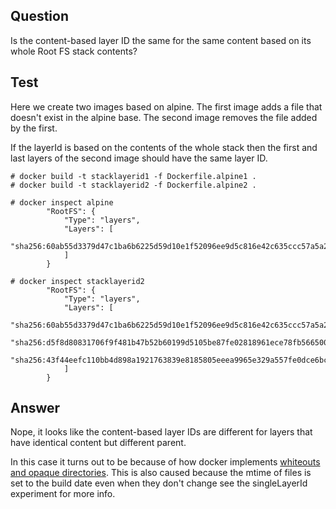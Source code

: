 ## Question

Is the content-based layer ID the same for the same content based on its whole Root FS stack contents?

## Test
Here we create two images based on alpine.
The first image adds a file that doesn't exist in the alpine base.
The second image removes the file added by the first.

If the layerId is based on the contents of the whole stack then the first and last layers of the second image should have the same layer ID.

```
# docker build -t stacklayerid1 -f Dockerfile.alpine1 .
# docker build -t stacklayerid2 -f Dockerfile.alpine2 .

# docker inspect alpine
        "RootFS": {
            "Type": "layers",
            "Layers": [
                "sha256:60ab55d3379d47c1ba6b6225d59d10e1f52096ee9d5c816e42c635ccc57a5a2b"
            ]
        }

# docker inspect stacklayerid2
        "RootFS": {
            "Type": "layers",
            "Layers": [
                "sha256:60ab55d3379d47c1ba6b6225d59d10e1f52096ee9d5c816e42c635ccc57a5a2b",
                "sha256:d5f8d80831706f9f481b47b52b60199d5105be87fe02818961ece78fb5665007",
                "sha256:43f44eefc110bb4d898a1921763839e8185805eeea9965e329a557fe0dce6bcb"
            ]
        }
```

## Answer

Nope, it looks like the content-based layer IDs are different for layers that have identical content but different parent.

In this case it turns out to be because of how docker implements [whiteouts and opaque directories](https://www.kernel.org/doc/Documentation/filesystems/overlayfs.txt). This is also caused because the mtime of files is set to the build date even when they don't change see the singleLayerId experiment for more info.
